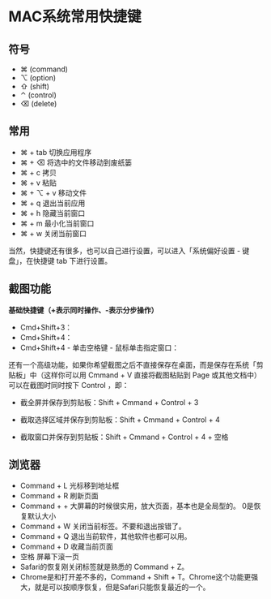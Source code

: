 # MAC系统常用快捷键

## 符号

- ⌘ (command)
- ⌥ (option)
- ⇧ (shift)
- ⌃ (control)
- ⌫ (delete)

## 常用

- ⌘ + tab 切换应用程序
- ⌘ + ⌫ 将选中的文件移动到废纸篓
- ⌘ + c 拷贝
- ⌘ + v 粘贴
- ⌘ + ⌥ + v 移动文件
- ⌘ + q 退出当前应用
- ⌘ + h 隐藏当前窗口
- ⌘ + m 最小化当前窗口
- ⌘ + w 关闭当前窗口

当然，快捷键还有很多，也可以自己进行设置，可以进入「系统偏好设置 - 键盘」，在快捷键 tab 下进行设置。

## 截图功能

**基础快捷键（+表示同时操作、-表示分步操作）**

* Cmd+Shift+3：
* Cmd+Shift+4：
* Cmd+Shift+4 - 单击空格键 - 鼠标单击指定窗口：

 还有一个高级功能，如果你希望截图之后不直接保存在桌面，而是保存在系统「剪贴板」中（这样你可以用 Cmmand + V 直接将截图粘贴到 Page 或其他文档中）可以在截图时同时按下 Control ，即：

- 截全屏并保存到剪贴板：Shift + Cmmand + Control + 3


- 截取选择区域并保存到剪贴板：Shift + Cmmand + Control + 4
- 截取窗口并保存到剪贴板：Shift + Cmmand + Control + 4 + 空格

## 浏览器

* Command + L  光标移到地址框
* Command + R  刷新页面
* Command + +  大屏幕的时候很实用，放大页面，基本也是全局型的。 0是恢复默认大小
* Command + W   关闭当前标签。不要和退出按错了。
* Command + Q   退出当前软件，其他软件也都可以用。
* Command + D   收藏当前页面
* 空格  屏幕下滚一页
* Safari的恢复刚关闭标签就是熟悉的 Command + Z。
* Chrome是和打开差不多的，Command + Shift + T。Chrome这个功能更强大，就是可以按顺序恢复，但是Safari只能恢复最近的一个。